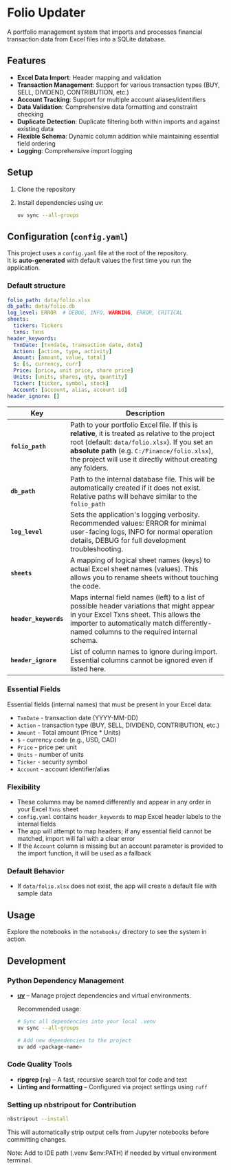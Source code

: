 # Folio Updater

A portfolio management system that imports and processes financial transaction data from Excel files into a SQLite database.

## Features

- **Excel Data Import**: Header mapping and validation
- **Transaction Management**: Support for various transaction types (BUY, SELL, DIVIDEND, CONTRIBUTION, etc.)
- **Account Tracking**: Support for multiple account aliases/identifiers
- **Data Validation**: Comprehensive data formatting and constraint checking
- **Duplicate Detection**: Duplicate filtering both within imports and against existing data
- **Flexible Schema**: Dynamic column addition while maintaining essential field ordering
- **Logging**: Comprehensive import logging

## Setup

1. Clone the repository
2. Install dependencies using uv:

   ```bash
   uv sync --all-groups
   ```

## Configuration (`config.yaml`)

This project uses a `config.yaml` file at the root of the repository.  
It is **auto-generated** with default values the first time you run the application.

### Default structure

```yaml
folio_path: data/folio.xlsx
db_path: data/folio.db
log_level: ERROR  # DEBUG, INFO, WARNING, ERROR, CRITICAL
sheets:
  tickers: Tickers
  txns: Txns
header_keywords:
  TxnDate: [txndate, transaction date, date]
  Action: [action, type, activity]
  Amount: [amount, value, total]
  $: [$, currency, curr]
  Price: [price, unit price, share price]
  Units: [units, shares, qty, quantity]
  Ticker: [ticker, symbol, stock]
  Account: [account, alias, account id]
header_ignore: []
```

| Key                   | Description                                                                                                                                                                                                                                                            |
| --------------------- | ---------------------------------------------------------------------------------------------------------------------------------------------------------------------------------------------------------------------------------------------------------------------- |
| **`folio_path`**      | Path to your portfolio Excel file. If this is **relative**, it is treated as relative to the project root (default: `data/folio.xlsx`). If you set an **absolute path** (e.g. `C:/Finance/folio.xlsx`), the project will use it directly without creating any folders. |
| **`db_path`**         | Path to the internal database file. This will be automatically created if it does not exist. Relative paths will behave similar to the `folio_path`                                                                                                                    |
| **`log_level`**       | Sets the application's logging verbosity. Recommended values: ERROR for minimal user-facing logs, INFO for normal operation details, DEBUG for full development troubleshooting.                                                                                       |
| **`sheets`**          | A mapping of logical sheet names (keys) to actual Excel sheet names (values). This allows you to rename sheets without touching the code.                                                                                                                              |
| **`header_keywords`** | Maps internal field names (left) to a list of possible header variations that might appear in your Excel Txns sheet. This allows the importer to automatically match differently-named columns to the required internal schema.                                        |
| **`header_ignore`**   | List of column names to ignore during import. Essential columns cannot be ignored even if listed here.                                                                                                                                                                 |

### Essential Fields

Essential fields (internal names) that must be present in your Excel data:

- `TxnDate` - transaction date (YYYY-MM-DD)
- `Action` - transaction type (BUY, SELL, DIVIDEND, CONTRIBUTION, etc.)
- `Amount` - Total amount (Price * Units)
- `$` - currency code (e.g., USD, CAD)
- `Price` - price per unit
- `Units` - number of units
- `Ticker` - security symbol
- `Account` - account identifier/alias

### Flexibility

- These columns may be named differently and appear in any order in your Excel `Txns` sheet
- `config.yaml` contains `header_keywords` to map Excel header labels to the internal fields
- The app will attempt to map headers; if any essential field cannot be matched, import will fail with a clear error
- If the `Account` column is missing but an account parameter is provided to the import function, it will be used as a fallback

### Default Behavior

- If `data/folio.xlsx` does not exist, the app will create a default file with sample data

## Usage

Explore the notebooks in the `notebooks/` directory to see the system in action.

## Development

### Python Dependency Management

- **[uv](https://github.com/astral-sh/uv)** – Manage project dependencies and virtual environments.

  Recommended usage:
  
  ```bash
  # Sync all dependencies into your local .venv
  uv sync --all-groups
  
  # Add new dependencies to the project
  uv add <package-name>
  ```

### Code Quality Tools

- **ripgrep (`rg`)** – A fast, recursive search tool for code and text
- **Linting and formatting** – Configured via project settings using `ruff`

### Setting up nbstripout for Contribution

```bash
nbstripout --install
```

This will automatically strip output cells from Jupyter notebooks before committing changes.

Note: Add to IDE path (.venv $env:PATH) if needed by virtual environment terminal.
